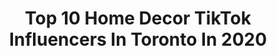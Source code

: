 ---
title: Top 10 Home Decor TikTok Influencers In Toronto In 2020
description: >-
  Find top home decor TikTok influencers in Toronto in 2020. Most popular hashtags: #fyp #homedecor #foryou #foryoupage.
platform: TikTok
hits: 20
text_top: Discover the best TikTok influencers on inBeat.
text_bottom: Our platform aggregates 20 TikTok influencers like this in Toronto, Canada for you to collaborate.
profiles:
  - username: "bright_starr"
    fullname: >-
      Brightstarr
    bio: >-
      📍Toronto | 🇵🇰 | 👍🏼
    location: "Canada"
    followers: 2946
    engagement: 277
    commentsToLikes: 0.051560
    id: ckauvu44p0x1k0j23eahrs3i5
    verified: false
    hashtags: "#kitchen, #fy, #hack, #whippedcoffee"
  - username: "dvxmich"
    fullname: >-
      mich
    bio: >-
      
    location: "Canada"
    followers: 10200
    engagement: 963
    commentsToLikes: 0.038263
    id: ckbet2yvbbyqx0j23dr7p4dj5
    verified: false
    hashtags: "#foryou, #mycrib, #acnh, #greenscreen"
  - username: "leticiaa_robin"
    fullname: >-
      Leticia Robin
    bio: >-
      18 Instagram: @leticiarobinn Toronto🇨🇦
    location: "Canada"
    followers: 5030
    engagement: 1300
    commentsToLikes: 0.046910
    id: ckbf22djgooy30j23mpm45klu
    verified: false
    hashtags: "#myjob, #playball, #howto, #foryou"
  - username: "emscourtney"
    fullname: >-
      Emma
    bio: >-
      Lover of interior design, baking, travel, fitness & cats 📍Toronto
    location: "Canada"
    followers: 3328
    engagement: 706
    commentsToLikes: 0.053382
    id: ckace9kecltqt0i78fzu4m3f9
    verified: false
    hashtags: "#catsoftiktok, #vibecheck, #foryou, #cats"
  - username: "klevismhm"
    fullname: >-
      Klevis Murati
    bio: >-
      Toronto🇨🇦 20 for legal reasons, these are jokes ig klevism18
    location: "Canada"
    followers: 2730
    engagement: 684
    commentsToLikes: 0.045197
    id: ckdszej38r9mf0j23fron9sb7
    verified: false
    hashtags: "#comedy, #greenscreen, #nfyp, #fyp"
  - username: "mandervillephotography"
    fullname: >-
      James Manderville
    bio: >-
      Photographer - in galleries in Toronto and Los Angeles
    location: "Canada"
    followers: 4234
    engagement: 649
    commentsToLikes: 0.042743
    id: cka0yvs5icxue0i78w4etbobx
    verified: false
    hashtags: "#scary, #losangeles, #filmlocation, #80s"
  - username: "letitiakiu"
    fullname: >-
      Letitia Kiu
    bio: >-
      ☆ Thrift, Fashion & DIY ☆ YT & IG: @letitiakiu Toronto
    location: "Canada"
    followers: 9986
    engagement: 847
    commentsToLikes: 0.020728
    id: ck9818tumau510j78l0v2d07y
    verified: false
    hashtags: "#styletips, #tiktokfashion, #thrifted, #thrift"
  - username: "gabzxo_"
    fullname: >-
      gabz
    bio: >-
      🧚🏼 19 Toronto
    location: "Canada"
    followers: 38100
    engagement: 973
    commentsToLikes: 0.010887
    id: ckbf62jftvg6l0j23y29ga9zu
    verified: false
    hashtags: "#fall, #aritzia, #fyp, #tiktokbrushes"
  - username: "healthy.tasty"
    fullname: >-
      Healthy & tasty
    bio: >-
      🇨🇦Toronto 🇨🇦
    location: "Canada"
    followers: 13800
    engagement: 498
    commentsToLikes: 0.014747
    id: ckd0b7knjc8zt0j232at7xbvo
    verified: false
    hashtags: "#tiktokfood, #healthy, #learnontiktok, #homerecipe"
  - username: "refreshhomeimprovements"
    fullname: >-
      Refresh
    bio: >-
      🏚 Dan, Steve and #MoreMike Tuer breathe new life into old Toronto homes 🏡
    location: "Canada"
    followers: 21500
    engagement: 343
    commentsToLikes: 0.015311
    id: ckdc0nvodffrd0j23ab41il7g
    verified: false
    hashtags: "#wow, #art, #satisfying, #remodel"
---